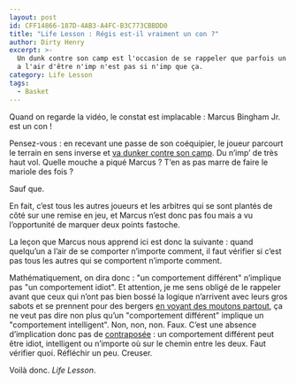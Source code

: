 ```yaml
---
layout: post
id: CFF14866-187D-4AB3-A4FC-B3C773CBBDD0
title: "Life Lesson : Régis est-il vraiment un con ?"
author: Dirty Henry
excerpt: >-
  Un dunk contre son camp est l'occasion de se rappeler que parfois un truc qui
  a l'air d'être n'imp n'est pas si n'imp que ça.
category: Life Lesson
tags:
  - Basket
---
```


Quand on regarde la vidéo, le constat est implacable : Marcus Bingham Jr. est un
con !

Pensez-vous : en recevant une passe de son coéquipier, le joueur parcourt le
terrain en sens inverse et [va dunker contre son camp][1]. Du n’imp’ de très
haut vol. Quelle mouche a piqué Marcus ? T’en as pas marre de faire le mariole
des fois ?

Sauf que.

En fait, c’est tous les autres joueurs et les arbitres qui se sont plantés de
côté sur une remise en jeu, et Marcus n’est donc pas fou mais a vu l’opportunité
de marquer deux points fastoche.

La leçon que Marcus nous apprend ici est donc la suivante : quand quelqu’un a
l’air de se comporter n’importe comment, il faut vérifier si c’est pas tous les
autres qui se comportent n’importe comment.

Mathématiquement, on dira donc : "un comportement différent" n’implique pas "un
comportement idiot". Et attention, je me sens obligé de le rappeler avant que
ceux qui n’ont pas bien bossé la logique n’arrivent avec leurs gros sabots et se
prennent pour des bergers [en voyant des moutons partout][2], ça ne veut pas
dire non plus qu’un "comportement différent" implique un "comportement
intelligent". Non, non, non. Faux. C’est une absence d’implication donc pas de
[contraposée][3] : un comportement différent peut être idiot, intelligent ou
n’importe où sur le chemin entre les deux. Faut vérifier quoi. Réfléchir un peu.
Creuser.

Voilà donc. _Life Lesson_.

[1]: https://www.basketusa.com/news/697087/pivot-mavericks-dunk-contre-son-camp/
[2]: https://fr.wikipedia.org/wiki/Mouton_de_Panurge_(locution)
[3]: https://fr.wikipedia.org/wiki/Proposition_contrapos%C3%A9e
